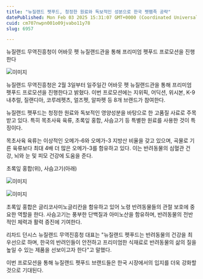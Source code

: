```yaml
---
title: "뉴질랜드 펫푸드, 청정한 원료와 독보적인 성분으로 한국 펫팸족 공략"
datePublished: Mon Feb 03 2025 15:31:07 GMT+0000 (Coordinated Universal Time)
cuid: cm707nwpn001o09jvabo11y78
slug: 6957

---
```



뉴질랜드 무역진흥청이 어바웃 펫 뉴질랜드관을 통해 프리미엄 펫푸드 프로모션을 진행한다

![이미지](https://cdn.hashnode.com/res/hashnode/image/upload/v1739261953200/4b64b552-5879-431b-83c0-ac26d4266392.jpeg)

뉴질랜드 무역진흥청은 2월 3일부터 일주일간 어바웃 펫 뉴질랜드관을 통해 프리미엄 펫푸드 프로모션을 진행한다고 밝혔다. 이번 프로모션에는 지위픽, 어딕션, 위시본, K-9 내추럴, 질랜디아, 코루레펫츠, 얼즈펫, 알파펫 등 8개 브랜드가 참여한다.

뉴질랜드 펫푸드는 청정한 원료와 독보적인 영양성분을 바탕으로 한 고품질 사료로 주목받고 있다. 특히 목초사육 육류, 초록잎 홍합, 사슴고기 등 특별한 원료를 사용한 것이 특징이다.

목초사육 육류는 이상적인 오메가-6와 오메가-3 지방산 비율을 갖고 있으며, 곡물로 기른 육류보다 최대 4배 더 많은 오메가-3를 함유하고 있다. 이는 반려동물의 심혈관 건강, 뇌와 눈 및 피모 건강에 도움을 준다.

초록잎 홍합(위), 사슴고기(아래)

![이미지](https://cdn.hashnode.com/res/hashnode/image/upload/v1739261955212/74a0bdce-c8da-4220-ab8e-999849387b1e.jpeg)

![이미지](https://cdn.hashnode.com/res/hashnode/image/upload/v1739261957609/7677aae6-4ae5-4a80-a8fc-70c3f42dc1ff.jpeg)

초록잎 홍합은 글리코사미노글리칸을 함유하고 있어 노령 반려동물들의 관절 보호에 중요한 역할을 한다. 사슴고기는 풍부한 단백질과 아미노산을 함유하며, 반려동물의 전반적인 체력과 활력 증진에 기여한다.

리차드 던시스 뉴질랜드 무역진흥청 대표는 "뉴질랜드 펫푸드는 반려동물의 건강을 최우선으로 하며, 한국의 반려인들이 안전하고 프리미엄한 식재료로 반려동물의 삶의 질을 높일 수 있는 제품을 선보이고자 한다"고 말했다.

이번 프로모션을 통해 뉴질랜드 펫푸드 브랜드들은 한국 시장에서의 입지를 더욱 강화할 것으로 기대된다.